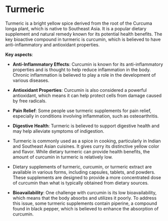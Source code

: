 # Turmeric

Turmeric is a bright yellow spice derived from the root of the Curcuma longa plant, which is native to Southeast Asia. It is a popular dietary supplement and natural remedy known for its potential health benefits. The key bioactive compound in turmeric is curcumin, which is believed to have anti-inflammatory and antioxidant properties.

**Key aspects**:

* **Anti-Inflammatory Effects**: Curcumin is known for its anti-inflammatory properties and is thought to help reduce inflammation in the body. Chronic inflammation is believed to play a role in the development of various diseases.

* **Antioxidant Properties**: Curcumin is also considered a powerful antioxidant, which means it can help protect cells from damage caused by free radicals.

* **Pain Relief**: Some people use turmeric supplements for pain relief, especially in conditions involving inflammation, such as osteoarthritis.

* **Digestive Health**: Turmeric is believed to support digestive health and may help alleviate symptoms of indigestion.

* Turmeric is commonly used as a spice in cooking, particularly in Indian and Southeast Asian cuisines. It gives curry its distinctive yellow color and flavor. While dietary turmeric can provide health benefits, the amount of curcumin in turmeric is relatively low.

* Dietary supplements of turmeric, curcumin, or turmeric extract are available in various forms, including capsules, tablets, and powders. These supplements are designed to provide a more concentrated dose of curcumin than what is typically obtained from dietary sources.

* **Bioavailability**: One challenge with curcumin is its low bioavailability, which means that the body absorbs and utilizes it poorly. To address this issue, some turmeric supplements contain piperine, a compound found in black pepper, which is believed to enhance the absorption of curcumin.
